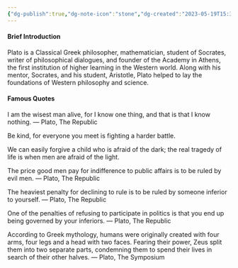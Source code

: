 ```yaml
---
{"dg-publish":true,"dg-note-icon":"stone","dg-created":"2023-05-19T15:32:00+08:00","dg-updated":"2023-05-19T17:32:00+08:00","tags":["plato","philosophers"],"dg-path":"Quote/Plato.md","permalink":"/Quote/Plato/","dgPassFrontmatter":true,"noteIcon":"stone","created":"2023-05-19T15:32:00+08:00","updated":"2023-05-19T17:32:00+08:00"}
---
```



#### Brief Introduction
Plato is a Classical Greek philosopher, mathematician, student of Socrates, writer of philosophical dialogues, and founder of the Academy in Athens, the first institution of higher learning in the Western world. Along with his mentor, Socrates, and his student, Aristotle, Plato helped to lay the foundations of Western philosophy and science.

#### Famous Quotes
I am the wisest man alive, for I know one thing, and that is that I know nothing.
― Plato, The Republic

Be kind, for everyone you meet is fighting a harder battle.

We can easily forgive a child who is afraid of the dark; the real tragedy of life is when men are afraid of the light.

The price good men pay for indifference to public affairs is to be ruled by evil men. 
― Plato, The Republic

The heaviest penalty for declining to rule is to be ruled by someone inferior to yourself.
― Plato, The Republic

One of the penalties of refusing to participate in politics is that you end up being governed by your inferiors.
― Plato, The Republic

According to Greek mythology, humans were originally created with four arms, four legs and a head with two faces. Fearing their power, Zeus split them into two separate parts, condemning them to spend their lives in search of their other halves.
― Plato, The Symposium